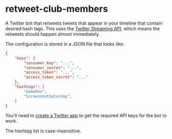 retweet-club-members
====================

A Twitter bot that retweets tweets that appear in your timeline that contain desired hash tags.
This uses the [Twitter Streaming API](https://dev.twitter.com/docs/api/streaming), which means the retweets should happen almost immediately.

The configuration is stored in a JSON file that looks like:

```json
{
	"keys": {
		"consumer_key": "...",
		"consumer_secret": "...",
		"access_token": "...",
		"access_token_secret": "..."
	},
	"hashtags": [
		"GameDev",
		"ScreenshotSaturday",
	]
}
```

You'll need to [create a Twitter app](https://apps.twitter.com/) to get the required API keys for the bot to work.

The hashtag list is case-insensitive.
